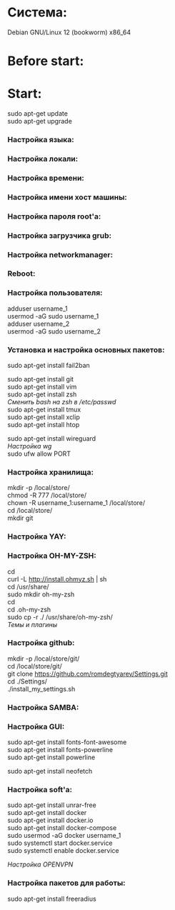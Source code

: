 # Система:  
Debian GNU/Linux 12 (bookworm) x86_64

# Before start:  

# Start:  
sudo apt-get update  
sudo apt-get upgrade  

### Настройка языка:  

### Настройка локали:  

### Настройка времени:  

### Настройка имени хост машины:  

### Настройка пароля root'a:  

### Настройка загрузчика grub:  

### Настройка networkmanager:  

### Reboot:  

### Настройка пользователя:  
adduser username_1  
usermod -aG sudo username_1  
adduser username_2  
usermod -aG sudo username_2  

### Установка и настройка основных пакетов:  
sudo apt-get install fail2ban  
  
sudo apt-get install git  
sudo apt-get install vim  
sudo apt-get install zsh  
*Сменить bash на zsh в /etc/passwd*  
sudo apt-get install tmux  
sudo apt-get install xclip  
sudo apt-get install htop  
  
sudo apt-get install wireguard  
*Настройка wg*  
sudo ufw allow PORT

### Настройка хранилища:  
mkdir -p /local/store/  
chmod -R 777 /local/store/  
chown -R username_1:username_1 /local/store/  
cd /local/store/  
mkdir git  

### Настройка YAY:  

### Настройка OH-MY-ZSH:  
cd  
curl -L http://install.ohmyz.sh | sh  
cd /usr/share/  
sudo mkdir oh-my-zsh  
cd  
cd .oh-my-zsh  
sudo cp -r ./ /usr/share/oh-my-zsh/  
*Темы и плагины*  

### Настройка github:  
mkdir -p /local/store/git/  
cd /local/store/git/  
git clone https://github.com/romdegtyarev/Settings.git  
cd ./Settings/  
./install_my_settings.sh  

### Настройка SAMBA:  

### Настройка GUI:  
sudo apt-get install fonts-font-awesome  
sudo apt-get install fonts-powerline  
sudo apt-get install powerline  

sudo apt-get install neofetch  

### Настройка soft'a:  
sudo apt-get install unrar-free  
sudo apt-get install docker  
sudo apt-get install docker.io  
sudo apt-get install docker-compose  
sudo usermod -aG docker username_1  
sudo systemctl start docker.service  
sudo systemctl enable docker.service  
  
*Настройка OPENVPN*  

### Настройка пакетов для работы:  
sudo apt-get install freeradius  


